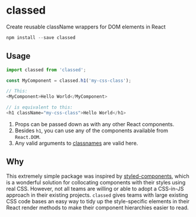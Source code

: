 # classed
Create reusable className wrappers for DOM elements in React

```js
npm install --save classed
```

## Usage
```js
import classed from 'classed';

const MyComponent = classed.h1('my-css-class');

// This:
<MyComponent>Hello World</MyComponent>

// is equivalent to this:
<h1 className="my-css-class">Hello World</h1>
```

1. Props can be passed down as with any other React components.
2. Besides `h1`, you can use any of the components available from `React.DOM`.
3. Any valid arguments to [classnames](https://github.com/JedWatson/classnames) are valid here.

## Why
This extremely simple package was inspired by [styled-components](https://github.com/styled-components/styled-components), which is a wonderful solution for collocating components with their styles using real CSS. However, not all teams are willing or able to adopt a CSS-in-JS approach in their existing projects. `classed` gives teams with large existing CSS code bases an easy way to tidy up the style-specific elements in their React render methods to make their component hierarchies easier to read.
